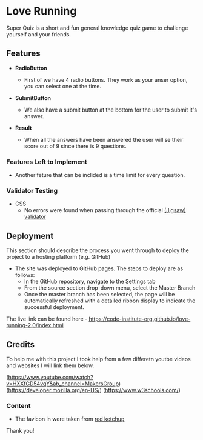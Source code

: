 # Love Running
Super Quiz is a short and fun general knowledge quiz game to challenge yourself and your friends.

## Features

- __RadioButton__

  - First of we have 4 radio buttons. They work as your anser option, you can select one at the time.

- __SubmitButton__

  - We also have a submit button at the bottom for the user to submit it's answer.

- __Result__

  - When all the answers have been answered the user will se their score out of 9 since there is 9 questions.

### Features Left to Implement

- Another feture that can be inclided is a time limit for every question.

### Validator Testing

- CSS
  - No errors were found when passing through the official [(Jigsaw) validator](https://jigsaw.w3.org/css-validator/validator?uri=https%3A%2F%2Fbustertmc-superquiz-lwalo22teu.us2.codeanyapp.com%2F%23%2Fworkspaces%2FSuperQuiz&profile=css3svg&usermedium=all&warning=1&vextwarning=&lang=sv)

## Deployment

This section should describe the process you went through to deploy the project to a hosting platform (e.g. GitHub)

- The site was deployed to GitHub pages. The steps to deploy are as follows:
  - In the GitHub repository, navigate to the Settings tab
  - From the source section drop-down menu, select the Master Branch
  - Once the master branch has been selected, the page will be automatically refreshed with a detailed ribbon display to indicate the successful deployment.

The live link can be found here - <https://code-institute-org.github.io/love-running-2.0/index.html>

## Credits
To help me with this project I took help from a few differetn youtbe videos and websites I will link them below.

(https://www.youtube.com/watch?v=HXXfGD54vqY&ab_channel=MakersGroup)
(https://developer.mozilla.org/en-US/) 
(https://www.w3schools.com/)

### Content

- The favicon in were taken from [red ketchup](https://redketchup.io/favicon-generator)

Thank you!